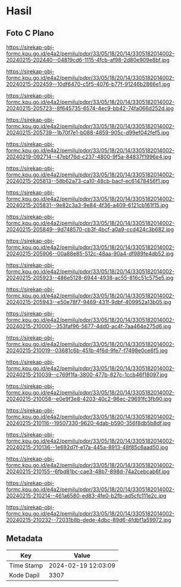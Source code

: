 # Hasil

## Foto C Plano

https://sirekap-obj-formc.kpu.go.id/e4a2/pemilu/pdpr/33/05/18/20/14/3305182014002-20240215-202440--04819cd6-1115-4fcb-af98-2d80e909e8bf.jpg

https://sirekap-obj-formc.kpu.go.id/e4a2/pemilu/pdpr/33/05/18/20/14/3305182014002-20240215-202459--10df6470-c5f5-4076-b77f-91246b2866e1.jpg

https://sirekap-obj-formc.kpu.go.id/e4a2/pemilu/pdpr/33/05/18/20/14/3305182014002-20240215-205723--8f645735-6574-4ec9-bb42-74fa066d252d.jpg

https://sirekap-obj-formc.kpu.go.id/e4a2/pemilu/pdpr/33/05/18/20/14/3305182014002-20240215-205739--1b70f7e1-b088-4859-905c-d99ef042fef5.jpg

https://sirekap-obj-formc.kpu.go.id/e4a2/pemilu/pdpr/33/05/18/20/14/3305182014002-20240219-092714--47ebf76d-c237-4800-9f5a-84837f1996e4.jpg

https://sirekap-obj-formc.kpu.go.id/e4a2/pemilu/pdpr/33/05/18/20/14/3305182014002-20240215-205813--58b62a73-ca10-48cb-bacf-ec61478456f1.jpg

https://sirekap-obj-formc.kpu.go.id/e4a2/pemilu/pdpr/33/05/18/20/14/3305182014002-20240215-205831--9e82c3a3-9e84-4f36-a409-6121cb161f15.jpg

https://sirekap-obj-formc.kpu.go.id/e4a2/pemilu/pdpr/33/05/18/20/14/3305182014002-20240215-205849--9d748570-cb3f-4bcf-a0a9-ccd424c3b682.jpg

https://sirekap-obj-formc.kpu.go.id/e4a2/pemilu/pdpr/33/05/18/20/14/3305182014002-20240215-205906--00a88e85-512c-48aa-90a4-df989fe4db52.jpg

https://sirekap-obj-formc.kpu.go.id/e4a2/pemilu/pdpr/33/05/18/20/14/3305182014002-20240215-205923--486e5128-6944-4938-ac55-816c51c575e5.jpg

https://sirekap-obj-formc.kpu.go.id/e4a2/pemilu/pdpr/33/05/18/20/14/3305182014002-20240215-205943--e50e78f7-9469-431f-9dbf-409952a13b05.jpg

https://sirekap-obj-formc.kpu.go.id/e4a2/pemilu/pdpr/33/05/18/20/14/3305182014002-20240215-210000--353faf96-5677-4dd0-ac4f-7aa464e275d6.jpg

https://sirekap-obj-formc.kpu.go.id/e4a2/pemilu/pdpr/33/05/18/20/14/3305182014002-20240215-210019--03681c6b-451b-4f6d-9fe7-f7498e0ce6f5.jpg

https://sirekap-obj-formc.kpu.go.id/e4a2/pemilu/pdpr/33/05/18/20/14/3305182014002-20240215-210039--c769f1fa-3800-477b-827c-1ccb46f18097.jpg

https://sirekap-obj-formc.kpu.go.id/e4a2/pemilu/pdpr/33/05/18/20/14/3305182014002-20240215-210058--e0e9f3e8-4203-40c2-96ec-29691fc3fb90.jpg

https://sirekap-obj-formc.kpu.go.id/e4a2/pemilu/pdpr/33/05/18/20/14/3305182014002-20240215-210116--19507330-9620-4dab-b590-356f8db5b8df.jpg

https://sirekap-obj-formc.kpu.go.id/e4a2/pemilu/pdpr/33/05/18/20/14/3305182014002-20240215-210136--1e692d7f-e17a-445a-8913-48f85c6aad50.jpg

https://sirekap-obj-formc.kpu.go.id/e4a2/pemilu/pdpr/33/05/18/20/14/3305182014002-20240215-210155--6fbd81bc-cae3-48b7-898d-74a2cebcab6f.jpg

https://sirekap-obj-formc.kpu.go.id/e4a2/pemilu/pdpr/33/05/18/20/14/3305182014002-20240215-210214--461a6580-ed83-4fe0-b2fb-ad5cfc111e2c.jpg

https://sirekap-obj-formc.kpu.go.id/e4a2/pemilu/pdpr/33/05/18/20/14/3305182014002-20240215-210232--72031b8b-dede-4dbc-89d6-4fdbf1a59972.jpg


## Metadata

| Key        | Value               |
| ---------- | ------------------- |
| Time Stamp | 2024-02-19 12:03:09 |
| Kode Dapil | 3307                |



